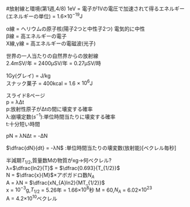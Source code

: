 #放射線と環境(第1週,4/8)
1eV = 電子が1Vの電圧で加速されて得るエネルギー(エネルギーの単位) = 1.6×$10^{-19}$J

α線 = ヘリウムの原子核(陽子2つと中性子2つ) 電気的に中性  
β線 = 高エネルギーの電子  
X線,γ線 = 高エネルギーの電磁波(光子)

世界の一人当たりの自然界からの放射線  
2.4mSV/年 = 2400μSV/年 = 0.27μSV/時

1Gy(グレイ) = J/kg  
スナック菓子 = 400kcal = 1.6 × $10^{6}$J

スライド8ページ  
p = λΔt  
p:放射性原子がΔtの間に壊変する確率  
λ:崩壊定数($s^{-1}$):単位時間当たりに壊変する確率  
t:十分短い時間  

pN = λNΔt = -ΔN

$\dfrac{dN}{dt} = -λN$ :単位時間当たりの壊変数(放射能)[ベクレル毎秒]

半減期$T_{1/2}$,質量数Mの物質がxg→何ベクレル?  
λ=$\dfrac{ln2}{T}$ = $\dfrac{0.693}{T_{1/2}}$  
N = $\dfrac{x}{M}$×アボガドロ数$N_{A}$  
A = λN = $\dfrac{xN_{A}ln2}{MT_{1/2}}$  
x = $10^{-3}$g,$T_{1/2}$ = 5.26年 = 1.66×$10^8$秒
M = 60,$N_{A}$ = 6.02×$10^{23}$  
A = 4.2×$10^{10}$ベクレル




